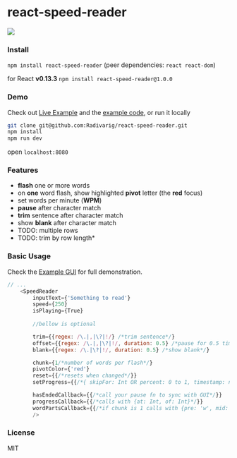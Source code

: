 # react-speed-reader

![](http://i.imgur.com/M8Aw9Gh.gif)

### Install

`npm install react-speed-reader` (peer dependencies: `react react-dom`)

for React **v0.13.3** `npm install react-speed-reader@1.0.0`

### Demo

Check out [Live Example](https://radivarig.github.io/#/react-speed-reader) and the [example code](https://github.com/Radivarig/react-speed-reader/blob/master/src/SpeedReaderViewer.jsx), or run it locally
```bash
git clone git@github.com:Radivarig/react-speed-reader.git
npm install
npm run dev 
```
open `localhost:8080`

### Features

- **flash** one or more words
- on **one** word flash, show highlighted **pivot** letter (the **red** focus)
- set words per minute (**WPM**)
- **pause** after character match
- **trim** sentence after character match
- show **blank** after character match
- TODO: multiple rows
- TODO: trim by row length*

### Basic Usage

Check the [Example GUI](https://github.com/Radivarig/react-speed-reader/blob/master/src/SpeedReaderViewer.jsx) for full demonstration.
```javascript
// ...
    <SpeedReader
        inputText={'Something to read'}
        speed={250}
        isPlaying={True}
    
        //bellow is optional

        trim={{regex: /\.|,|\?|!/} /*trim sentence*/}
        offset={{regex: /\.|,|\?|!/, duration: 0.5} /*pause for 0.5 times the WPM speed*/}
        blank={{regex: /\.|\?|!/, duration: 0.5} /*show blank*/}

        chunk={1/*number of words per flash*/}
        pivotColor={'red'}
        reset={{/*resets when changed*/}}
        setProgress={{/*{ skipFor: Int OR percent: 0 to 1, timestamp: new Date().getTime() }*/}}

        hasEndedCallback={{/*call your pause fn to sync with GUI*/}}
        progressCallback={{/*calls with {at: Int, of: Int}*/}}
        wordPartsCallback={{/*if chunk is 1 calls with {pre: 'w', mid: 'o', post: 'rd'} else a String*/}}
        />
```

### License

MIT
